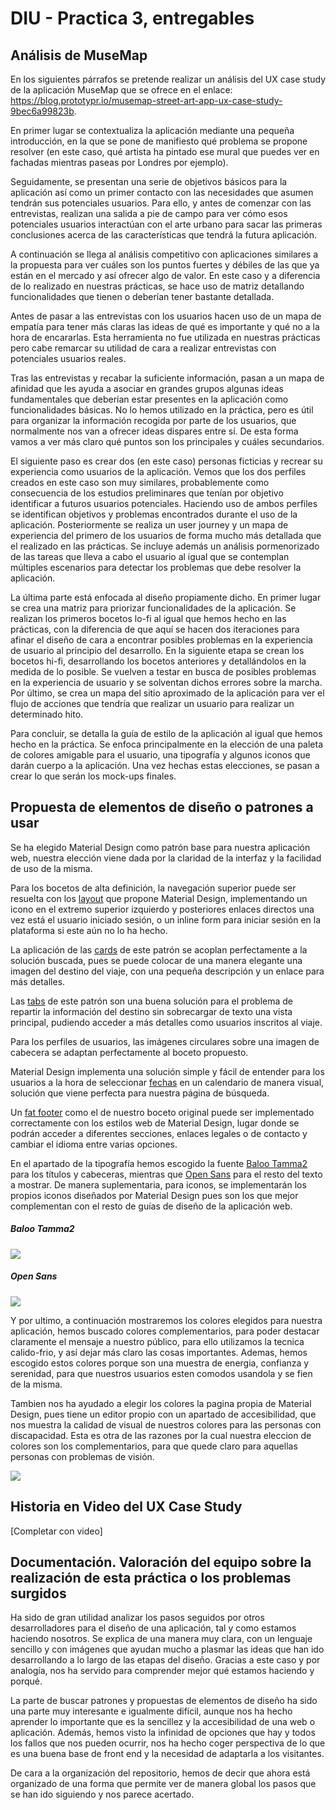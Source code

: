 # DIU - Practica 3, entregables

## Análisis de MuseMap   
En los siguientes párrafos se pretende realizar un análisis del UX case study de la aplicación MuseMap que se ofrece en el enlace: https://blog.prototypr.io/musemap-street-art-app-ux-case-study-9bec6a99823b.

En primer lugar se contextualiza la aplicación mediante una pequeña introducción, en la que se pone de manifiesto qué problema se propone resolver (en este caso, qué artista ha pintado ese mural que puedes ver en fachadas mientras paseas por Londres por ejemplo).

Seguidamente, se presentan una serie de objetivos básicos para la aplicación así como un primer contacto con las necesidades que asumen tendrán sus potenciales usuarios. Para ello, y antes de comenzar con las entrevistas, realizan una salida a pie de campo para ver cómo esos potenciales usuarios interactúan con el arte urbano para sacar las primeras conclusiones acerca de las características que tendrá la futura aplicación.

A continuación se llega al análisis competitivo con aplicaciones similares a la propuesta para ver cuáles son los puntos fuertes y débiles de las que ya están en el mercado y así ofrecer algo de valor. En este caso y a diferencia de lo realizado en nuestras prácticas, se hace uso de matriz detallando funcionalidades que tienen o deberían tener bastante detallada.

Antes de pasar a las entrevistas con los usuarios hacen uso de un mapa de empatía para tener más claras las ideas de qué es importante y qué no a la hora de encararlas. Esta herramienta no fue utilizada en nuestras prácticas pero cabe remarcar su utilidad de cara a realizar entrevistas con potenciales usuarios reales.

Tras las entrevistas y recabar la suficiente información, pasan a un mapa de afinidad que les ayuda a asociar en grandes grupos algunas ideas fundamentales que deberían estar presentes en la aplicación como funcionalidades básicas. No lo hemos utilizado en la práctica, pero es útil para organizar la información recogida por parte de los usuarios, que normalmente nos van a ofrecer ideas dispares entre sí. De esta forma vamos a ver más claro qué puntos son los principales y cuáles secundarios.

El siguiente paso es crear dos (en este caso) personas ficticias y recrear su experiencia como usuarios de la aplicación. Vemos que los dos perfiles creados en este caso son muy similares, probablemente como consecuencia de los estudios preliminares que tenían por objetivo identificar a futuros usuarios potenciales. Haciendo uso de ambos perfiles se identifican objetivos y problemas encontrados durante el uso de la aplicación. Posteriormente se realiza un user journey y un mapa de experiencia del primero de los usuarios de forma mucho más detallada que el realizado en las prácticas. Se incluye además un análisis pormenorizado de las tareas que lleva a cabo el usuario al igual que se contemplan múltiples escenarios para detectar los problemas que debe resolver la aplicación.

La última parte está enfocada al diseño propiamente dicho. En primer lugar se crea una matriz para priorizar funcionalidades de la aplicación. Se realizan los primeros bocetos lo-fi al igual que hemos hecho en las prácticas, con la diferencia de que aquí se hacen dos iteraciones para afinar el diseño de cara a encontrar posibles problemas en la experiencia de usuario al principio del desarrollo. En la siguiente etapa se crean los bocetos hi-fi, desarrollando los bocetos anteriores y detallándolos en la medida de lo posible. Se vuelven a testar en busca de posibles problemas en la experiencia de usuario y se solventan dichos errores sobre la marcha. Por último, se crea un mapa del sitio aproximado de la aplicación para ver el flujo de acciones que tendría que realizar un usuario para realizar un determinado hito.

Para concluir, se detalla la guía de estilo de la aplicación al igual que hemos hecho en la práctica. Se enfoca principalmente en la elección de una paleta de colores amigable para el usuario, una tipografía y algunos iconos que darán cuerpo a la aplicación. Una vez hechas estas elecciones, se pasan a crear lo que serán los mock-ups finales.

## Propuesta de elementos de diseño o patrones a usar 
Se ha elegido Material Design como patrón base para nuestra aplicación web, nuestra elección viene dada por la claridad de la interfaz y la facilidad de uso de la misma.

Para los bocetos de alta definición, la navegación superior puede ser resuelta con los [layout](https://getmdl.io/components/index.html#layout-section/layout) que propone Material Design, implementando un icono en el extremo superior izquierdo y posteriores enlaces directos una vez está el usuario iniciado sesión, o un inline form para iniciar sesión en la plataforma si este aún no lo ha hecho.

La aplicación de las [cards](https://material.io/components/cards#anatomy) de este patrón se acoplan perfectamente a la solución buscada, pues se puede colocar de una manera elegante una imagen del destino del viaje, con una pequeña descripción y un enlace para más detalles.

Las [tabs](https://material.io/components/tabs/) de este patrón son una buena solución para el problema de repartir la información del destino sin sobrecargar de texto una vista principal, pudiendo acceder a más detalles como usuarios inscritos al viaje.

Para los perfiles de usuarios, las imágenes circulares sobre una imagen de cabecera se adaptan perfectamente al boceto propuesto.

Material Design implementa una solución simple y fácil de entender para los usuarios a la hora de seleccionar [fechas](https://material.io/components/pickers#anatomy) en un calendario de manera visual, solución que viene perfecta para nuestra página de búsqueda.

Un [fat footer](https://getmdl.io/components/index.html#layout-section/footer) como el de nuestro boceto original puede ser implementado correctamente con los estilos web de Material Design, lugar donde se podrán acceder a diferentes secciones, enlaces legales o de contacto y cambiar el idioma entre varias opciones.

En el apartado de la tipografía hemos escogido la fuente [Baloo Tamma2](https://fonts.google.com/specimen/Baloo+Tamma+2) para los títulos y cabeceras, mientras que [Open Sans](https://fonts.google.com/specimen/Open+Sans) para el resto del texto a mostrar. De manera suplementaria, para iconos, se implementarán los propios iconos diseñados por Material Design pues son los que mejor complementan con el resto de guías de diseño de la aplicación web.

##### Baloo Tamma2
![](https://github.com/aluruiz/DIU20/blob/master/P3/img/BalooTamma2.png)

##### Open Sans
![](https://github.com/aluruiz/DIU20/blob/master/P3/img/OpenSans.png)

Y por ultimo, a continuación mostraremos los colores elegidos para nuestra aplicación, hemos buscado colores complementarios, para poder destacar claramente el mensaje a nuestro público, para ello utilizamos la tecnica calido-frio, y así dejar más claro las cosas importantes. Ademas, hemos escogido estos colores porque son una muestra de energia, confianza y serenidad, para que nuestros usuarios esten comodos usandola y se fien de la misma. 

Tambien nos ha ayudado a elegir los colores la pagina propia de Material Design, pues tiene un editor propio con un apartado de accesibilidad, que nos muestra la calidad de visual de nuestros colores para las personas con discapacidad. Esta es otra de las razones por la cual nuestra eleccion de colores son los complementarios, para que quede claro para aquellas personas con problemas de visión.

![](https://github.com/aluruiz/DIU20/blob/master/P3/img/Colores.jpg)

## Historia en Video del UX Case Study

[Completar con video]

## Documentación. Valoración del equipo sobre la realización de esta práctica o los problemas surgidos
Ha sido de gran utilidad analizar los pasos seguidos por otros desarrolladores para el diseño de una aplicación, tal y como estamos haciendo nosotros. Se explica de una manera muy clara, con un lenguaje sencillo y con imágenes que ayudan mucho a plasmar las ideas que han ido desarrollando a lo largo de las etapas del diseño. Gracias a este caso y por analogía, nos ha servido para comprender mejor qué estamos haciendo y porqué.

La parte de buscar patrones y propuestas de elementos de diseño ha sido una parte muy interesante e igualmente difícil, aunque nos ha hecho aprender lo importante que es la sencillez y la accesibilidad de una web o aplicación. Además, hemos visto la infinidad de opciones que hay y todos los fallos que nos pueden ocurrir, nos ha hecho coger perspectiva de lo que es una buena base de front end y la necesidad de adaptarla a los visitantes.

De cara a la organización del repositorio, hemos de decir que ahora está organizado de una forma que permite ver de manera global los pasos que se han ido siguiendo y nos parece acertado.


